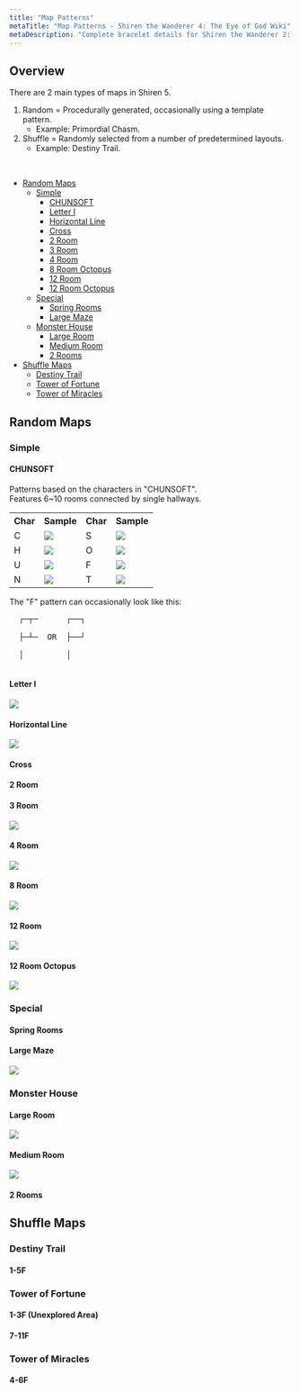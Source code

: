 ```yaml
---
title: "Map Patterns"
metaTitle: "Map Patterns - Shiren the Wanderer 4: The Eye of God Wiki"
metaDescription: "Complete bracelet details for Shiren the Wanderer 2: Oni Invasion!"
---
```


## Overview

There are 2 main types of maps in Shiren 5.

1. Random = Procedurally generated, occasionally using a template pattern.
    - Example: Primordial Chasm.
2. Shuffle = Randomly selected from a number of predetermined layouts.
    - Example: Destiny Trail.

<br/>

<ul class="quickLinksUL">
  <li><a href="#random-maps">Random Maps</a>
    <ul>
      <li><a href="#simple">Simple</a>
        <ul>
          <li><a href="#chunsoft">CHUNSOFT</a></li>
          <li><a href="#letter-i">Letter I</a></li>
          <li><a href="#horizontal-line">Horizontal Line</a></li>
          <li><a href="#cross">Cross</a></li>
          <li><a href="#2-room">2 Room</a></li>
          <li><a href="#3-room">3 Room</a></li>
          <li><a href="#4-room">4 Room</a></li>
          <li><a href="#8-room-octopus">8 Room Octopus</a></li>
          <li><a href="#12-room">12 Room</a></li>
          <li><a href="#12-room-octopus">12 Room Octopus</a></li>
        </ul>
      </li>
      <li><a href="#special">Special</a>
        <ul>
          <li><a href="#spring-rooms">Spring Rooms</a></li>
          <li><a href="#large-maze">Large Maze</a></li>
        </ul>
      </li>
      <li><a href="#monster-house">Monster House</a>
        <ul>
          <li><a href="#large-room">Large Room</a></li>
          <li><a href="#medium-room">Medium Room</a></li>
          <li><a href="#2-room">2 Rooms</a></li>
        </ul>
      </li>
    </ul>
  </li>
  <li><a href="#shuffle-maps">Shuffle Maps</a>
    <ul>
      <li><a href="#destiny-trail">Destiny Trail</a></li>
      <li><a href="#tower-of-fortune">Tower of Fortune</a></li>
      <li><a href="#tower-of-miracles">Tower of Miracles</a></li>
    </ul>
  </li>
</ul>

## Random Maps

### Simple

#### CHUNSOFT

Patterns based on the characters in "CHUNSOFT".<br/>
Features 6\~10 rooms connected by single hallways.

<table class="mapTable">
  <tr>
    <th>Char</th>
    <th>Sample</th>
    <th>Char</th>
    <th>Sample</th>
  </tr>
  <tr>
    <td>C</td>
    <td><img src="../images/maps/c.png"/></td>
    <td>S</td>
    <td><img src="../images/maps/s.png"/></td>
  </tr>
  <tr>
    <td>H</td>
    <td><img src="../images/maps/h.png"/></td>
    <td>O</td>
    <td><img src="../images/maps/o.png"/></td>
  </tr>
  <tr>
    <td>U</td>
    <td><img src="../images/maps/u.png"/></td>
    <td>F</td>
    <td><img src="../images/maps/f.png"/></td>
  </tr>
  <tr>
    <td>N</td>
    <td><img src="../images/maps/n.png"/></td>
    <td>T</td>
    <td><img src="../images/maps/t.png"/></td>
  </tr>
</table>

The "F" pattern can occasionally look like this:

<pre class="preDiagram">
  ┌─┬─      ┌──┐<br/>
  ├─┴─  OR  ├──┘<br/>
  │         │<br/>
</pre>

#### Letter I



<div id="mapI" class="relativeImage">
  <img src="../images/maps/i.png"/>
</div>

#### Horizontal Line



<div id="mapLine" class="relativeImage">
  <img src="../images/maps/horizontal_line.png"/>
</div>

#### Cross



#### 2 Room



#### 3 Room



<div class="relativeImage mapImage">
  <img src="../images/maps/3_room.png"/>
</div>

#### 4 Room



<div class="relativeImage mapImage">
  <img src="../images/maps/4_room.png"/>
</div>

#### 8 Room



<div class="relativeImage mapImage">
  <img src="../images/maps/8_room.png"/>
</div>

#### 12 Room



<div class="relativeImage mapImage">
  <img src="../images/maps/12_room.png"/>
</div>

#### 12 Room Octopus

<div class="relativeImage mapImage">
  <img src="../images/maps/12_room_octopus.png"/>
</div>

### Special

#### Spring Rooms



#### Large Maze



<div class="relativeImage mapImage">
  <img src="../images/maps/maze.png"/>
</div>

### Monster House

#### Large Room



<div class="relativeImage mapImage">
  <img src="../images/maps/mh_large.png"/>
</div>

#### Medium Room



<div class="relativeImage mapImage">
  <img src="../images/maps/mh_medium.png"/>
</div>

#### 2 Rooms



## Shuffle Maps

### Destiny Trail

#### 1-5F



### Tower of Fortune

#### 1-3F (Unexplored Area)



#### 7-11F



### Tower of Miracles

#### 4-6F


